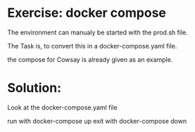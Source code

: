 Exercise: docker compose
========================

The environment can manualy be started with the prod.sh file.

The Task is, to convert this in a docker-compose.yaml file.

the compose for Cowsay is already given as an example.

Solution:
=========

Look at the docker-compose.yaml file

run with docker-compose up
exit with docker-compose down
